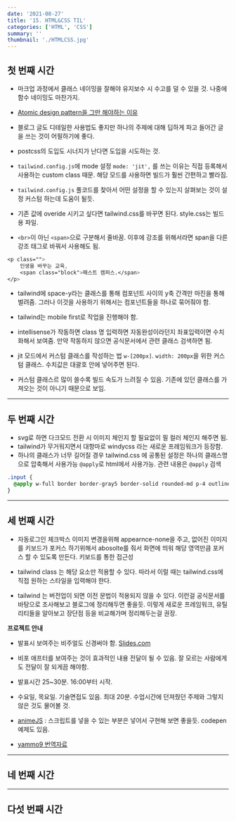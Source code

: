 ```yaml
---
date: '2021-08-27'
title: '15. HTML&CSS TIL'
categories: ['HTML', 'CSS']
summary: ''
thumbnail: './HTMLCSS.jpg'
---
```

<!-- ![](./images/.PNG) -->

## 첫 번째 시간
- 마크업 과정에서 클래스 네이밍을 잘해야 유지보수 시 수고를 덜 수 있을 것. 나중에 함수 네이밍도 마찬가지.
- [Atomic design pattern을 그만 해야하는 이유](https://jbee.io/react/stop-using-atomic-design/)
- 블로그 글도 디테일한 사용법도 좋지만 하나의 주제에 대해 딥하게 파고 들어간 글을 쓰는 것이 어필하기에 좋다.
- postcss의 도입도 시너지가 난다면 도입을 시도하는 것.

- `tailwind.config.js`에 mode 설정 `mode: 'jit',` 를 쓰는 이유는 직접 등록해서 사용하는 custom class 때문. 해당 모드를 사용하면 빌드가 훨씬 간편하고 빨라짐.
- `tailwind.config.js` 풀코드를 찾아서 어떤 설정을 할 수 있는지 살펴보는 것이 설정 커스텀 하는데 도움이 될듯.
- 기존 값에 overide 시키고 싶다면 tailwind.css를 바꾸면 된다. style.css는 빌드용 파일.

- `<br>`이 아닌 `<span>`으로 구분해서 줄바꿈. 이후에 강조를 위해서라면 span을 다른 강조 태그로 바꿔서 사용해도 됨.

```css
<p class="">
    인생을 바꾸는 교육,
    <span class="block">패스트 캠퍼스.</span>
</p>
```
- tailwind에 space-y라는 클래스를 통해 컴포넌트 사이의 y축 간격만 마진을 통해 벌려줌. 그러나 이것을 사용하기 위해서는 컴포넌트들을 하나로 묶어줘야 함.
- tailwind는 mobile first로 작업을 진행해야 함.
- intellisense가 작동하면 class 명 입력하면 자동완성이라던지 좌표입력이면 수치화해서 보여줌. 만약 작동하지 않으면 공식문서에서 관련 클래스 검색하면 됨.

- jit 모드에서 커스텀 클래스를 작성하는 법 `w-[200px]`. `width: 200px`을 위한 커스텀 클래스. 수치값은 대괄호 안에 넣어주면 된다.
- 커스텀 클래스르 많이 쓸수록 빌드 속도가 느려질 수 있음. 기존에 있던 클래스를 가져오는 것이 아니기 때문으로 보임.


<hr>

## 두 번째 시간
- svg로 하면 다크모드 전환 시 이미지 체인지 할 필요없이 필 컬러 체인지 해주면 됨.
- tailwind가 무거워지면서 대항마로 windycss 라는 새로운 프레임워크가 등장함.
- 하나의 클래스가 너무 길어질 경우 tailwind.css 에 공통된 설정은 하나의 클래스명으로 압축해서 사용가능 `@apply`로 html에서 사용가능. 관련 내용은 `@apply` 검색
```css
.input {
  @apply w-full border border-gray5 border-solid rounded-md p-4 outline-none focus:border-black dark:border-primary;
}
```

<hr>

## 세 번째 시간
- 자동로그인 체크박스 이미지 변경을위해 appearnce-none을 주고, 없어진 이미지를 키보드가 포커스 하기위해서 abosolte를 줘서 화면에 띄워 해당 영역만큼 포커스 할 수 있도록 만든다. 키보드를 통한 접근성 

- tailwind class 는 해당 요소만 적용할 수 있다. 따라서 이럴 때는 tailwind.css에 직접 원하는 스타일을 입력해야 한다.

- tailwind 는 버전업이 되면 이전 문법이 적용되지 않을 수 있다. 이런걸 공식문서를 바탕으로 조사해보고 블로그에 정리해두면 좋을듯. 이렇게 새로운 프레임워크, 유틸리티들을 알아보고 장단점 등을 비교해가며 정리해두는걸 권장.


**프로젝트 안내**

- 발표시 보여주는 비주얼도 신경써야 함. [Slides.com](slides.com)
- 비포 애프터를 보여주는 것이 효과적인 내용 전달이 될 수 있음. 잘 모르는 사람에게도 전달이 잘 되게끔 해야함.
- 발표시간 25~30분. 16:00부터 시작.

- 수요일, 목요일. 기술면접도 있음. 최대 20분. 수업시간에 던져줬던 주제와 그렇지 않은 것도 물어볼 것.
- [animeJS](https://codepen.io/codewitharyann/pen/poERmEM) : 스크립트를 넣을 수 있는 부분은 넣어서 구현해 보면 좋을듯. codepen 예제도 있음.
- [yammo9 번역자료](https://github.com/yamoo9/anime)


<hr>

## 네 번째 시간

<hr>

## 다섯 번째 시간

